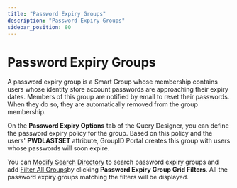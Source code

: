 ```yaml
---
title: "Password Expiry Groups"
description: "Password Expiry Groups"
sidebar_position: 80
---
```


# Password Expiry Groups

A password expiry group is a Smart Group whose membership contains users whose identity store
account passwords are approaching their expiry dates. Members of this group are notified by email to
reset their passwords. When they do so, they are automatically removed from the group membership.

On the **Password Expiry Options** tab of the Query Designer, you can define the password expiry
policy for the group. Based on this policy and the users' **PWDLASTSET** attribute, GroupID Portal
creates this group with users whose passwords will soon expire.

You can
[Modify Search Directory](/docs/directorymanager/11.0/portal/group/allgroups/allgroups.md#modify-search-directory)
to search password expiry groups and add
[Filter All Groups](/docs/directorymanager/11.0/portal/group/allgroups/allgroups.md#filter-all-groups)by
clicking **Password Expiry Group Grid Filters**. All the password expiry groups matching the filters
will be displayed.
